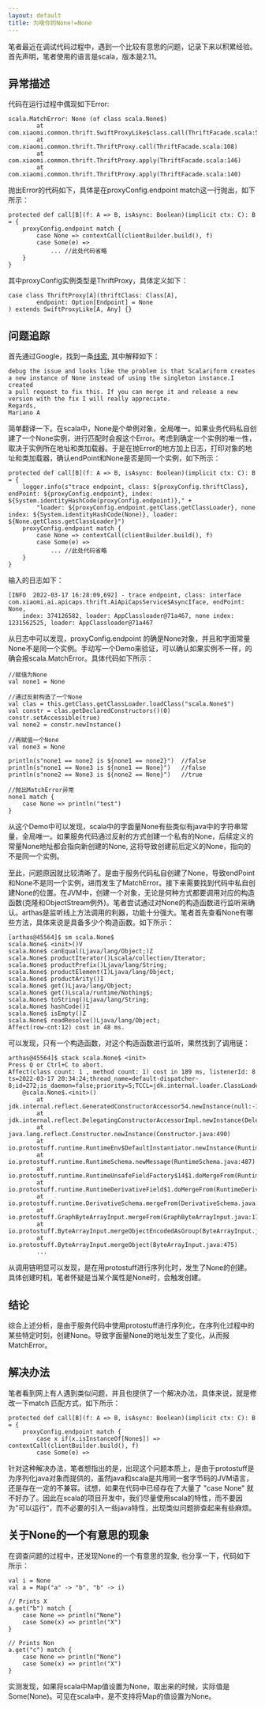 ```yaml
---
layout: default
title: 为啥你的None!=None
---
```


笔者最近在调试代码过程中，遇到一个比较有意思的问题，记录下来以积累经验。首先声明，笔者使用的语言是scala，版本是2.11。  

异常描述
----
代码在运行过程中偶现如下Error:
```
scala.MatchError: None (of class scala.None$)
        at com.xiaomi.common.thrift.SwiftProxyLike$class.call(ThriftFacade.scala:54)
        at com.xiaomi.common.thrift.ThriftProxy.call(ThriftFacade.scala:108)
        at com.xiaomi.common.thrift.ThriftProxy.apply(ThriftFacade.scala:146)
        at com.xiaomi.common.thrift.ThriftProxy.apply(ThriftFacade.scala:140)
```
抛出Error的代码如下，具体是在proxyConfig.endpoint match这一行抛出，如下所示：
```
protected def call[B](f: A => B, isAsync: Boolean)(implicit ctx: C): B = {
    proxyConfig.endpoint match {
        case None => contextCall(clientBuilder.build(), f)
        case Some(e) =>
            ... //此处代码省略
    }
}
```
其中proxyConfig实例类型是ThriftProxy，具体定义如下：
```
case class ThriftProxy[A](thriftClass: Class[A],
        endpoint: Option[Endpoint] = None
) extends SwiftProxyLike[A, Any] {}
```

问题追踪
----
首先通过Google，找到一条[线索](https://github.com/hierynomus/scalariform-gradle-plugin/issues/1), 其中解释如下：
```
debug the issue and looks like the problem is that Scalariform creates a new instance of None instead of using the singleton instance.I created 
a pull request to fix this. If you can merge it and release a new version with the fix I will really appreciate.
Regards,
Mariano A
```
简单翻译一下。在scala中，None是个单例对象，全局唯一。如果业务代码私自创建了一个None实例，进行匹配时会报这个Error。考虑到确定一个实例的唯一性，取决于实例所在地址和类加载器。于是在抛Error的地方加上日志，打印对象的地址和类加载器，确认endPoint和None是否是同一个实例，如下所示：
```
protected def call[B](f: A => B, isAsync: Boolean)(implicit ctx: C): B = {
    logger.info(s"trace endpoint, class: ${proxyConfig.thriftClass}, endPoint: ${proxyConfig.endpoint}, index: ${System.identityHashCode(proxyConfig.endpoint)}," + 
        "loader: ${proxyConfig.endpoint.getClass.getClassLoader}, none index: ${System.identityHashCode(None)}, loader: ${None.getClass.getClassLoader}")
    proxyConfig.endpoint match {
        case None => contextCall(clientBuilder.build(), f)
        case Some(e) =>
            ... //此处代码省略
    }
}
```

输入的日志如下：
```
[INFO  2022-03-17 16:28:09,692] - trace endpoint, class: interface com.xiaomi.ai.apicaps.thrift.AiApiCapsService$AsyncIface, endPoint: None, 
    index: 374126582, loader: AppClassloader@71a467, none index: 1231562525, loader: AppClassloader@71a467
```
从日志中可以发现，proxyConfig.endpoint 的确是None对象，并且和字面常量None不是同一个实例。手动写一个Demo来验证，可以确认如果实例不一样，的确会报scala.MatchError。具体代码如下所示：
```
//赋值为None
val none1 = None

//通过反射构造了一个None
val clas = this.getClass.getClassLoader.loadClass("scala.None$")
val constr = clas.getDeclaredConstructors()(0)
constr.setAccessible(true)
val none2 = constr.newInstance()

//再赋值一个None
val none3 = None

println(s"none1 == none2 is ${none1 == none2}")  //false
println(s"none1 == None3 is ${none1 == None}")   //false
println(s"none2 == None3 is ${none2 == None}")   //true

//抛出MatchError异常
none1 match {
    case None => println("test")
}
```
从这个Demo中可以发现，scala中的字面量None有些类似有java中的字符串常量，全局唯一。如果服务代码通过反射的方式创建一个私有的None，后续定义的常量None地址都会指向新创建的None, 这将导致创建前后定义的None，指向的不是同一个实例。  

至此，问题原因就比较清晰了。是由于服务代码私自创建了None，导致endPoint和None不是同一个实例，进而发生了MatchError。接下来需要找到代码中私自创建None的位置。在JVM中，创建一个对象，无论是何种方式都要调用对应的构造函数(克隆和ObjectStream例外)。笔者尝试通过对None的构造函数进行监听来确认。arthas是监听线上方法调用的利器，功能十分强大。笔者首先查看None有哪些方法，具体来说是具备多少个构造函数。如下所示：
```
[arthas@45564]$ sm scala.None$
scala.None$ <init>()V
scala.None$ canEqual(Ljava/lang/Object;)Z
scala.None$ productIterator()Lscala/collection/Iterator;
scala.None$ productPrefix()Ljava/lang/String;
scala.None$ productElement(I)Ljava/lang/Object;
scala.None$ productArity()I
scala.None$ get()Ljava/lang/Object;
scala.None$ get()Lscala/runtime/Nothing$;
scala.None$ toString()Ljava/lang/String;
scala.None$ hashCode()I
scala.None$ isEmpty()Z
scala.None$ readResolve()Ljava/lang/Object;
Affect(row-cnt:12) cost in 48 ms.
```

可以发现，只有一个构造函数，对这个构造函数进行监听，果然找到了调用链：
```
arthas@45564]$ stack scala.None$ <init>
Press Q or Ctrl+C to abort.
Affect(class count: 1 , method count: 1) cost in 189 ms, listenerId: 8
ts=2022-03-17 20:34:24;thread_name=default-dispatcher-8;id=272;is_daemon=false;priority=5;TCCL=jdk.internal.loader.ClassLoaders$AppClassLoader@7aec35a
    @scala.None$.<init>()
        at jdk.internal.reflect.GeneratedConstructorAccessor54.newInstance(null:-1)
        at jdk.internal.reflect.DelegatingConstructorAccessorImpl.newInstance(DelegatingConstructorAccessorImpl.java:45)
        at java.lang.reflect.Constructor.newInstance(Constructor.java:490)
        at io.protostuff.runtime.RuntimeEnv$DefaultInstantiator.newInstance(RuntimeEnv.java:331)
        at io.protostuff.runtime.RuntimeSchema.newMessage(RuntimeSchema.java:487)
        at io.protostuff.runtime.RuntimeUnsafeFieldFactory$14$1.doMergeFrom(RuntimeUnsafeFieldFactory.java:1145)
        at io.protostuff.runtime.RuntimeDerivativeField$1.doMergeFrom(RuntimeDerivativeField.java:63)
        at io.protostuff.runtime.DerivativeSchema.mergeFrom(DerivativeSchema.java:99)
        at io.protostuff.GraphByteArrayInput.mergeFrom(GraphByteArrayInput.java:171)
        at io.protostuff.ByteArrayInput.mergeObjectEncodedAsGroup(ByteArrayInput.java:503)
        at io.protostuff.ByteArrayInput.mergeObject(ByteArrayInput.java:475)
        ...
```
从调用链明显可以发现，是在用protostuff进行序列化时，发生了None的创建。具体创建时机，笔者怀疑是当某个属性是None时，会触发创建。

结论
----
综合上述分析，是由于服务代码中使用protostuff进行序列化，在序列化过程中的某些特定时刻，创建None。导致字面量None的地址发生了变化，从而报MatchError。

解决办法
----
笔者看到网上有人遇到类似问题，并且也提供了一个解决办法，具体来说，就是修改一下match 匹配方式，如下所示：
```
protected def call[B](f: A => B, isAsync: Boolean)(implicit ctx: C): B = {
    proxyConfig.endpoint match {
        case x if(x.isInstanceOf[None$]) => contextCall(clientBuilder.build(), f)
        case Some(e) =>
```
针对这种解决办法，笔者想指出的是，出现这个问题本质上，是由于protostuff是为序列化java对象而提供的，虽然java和scala是共用同一套字节码的JVM语言，还是存在一定的不兼容。试想，如果在代码中已经存在了大量了 "case None" 就不好办了。因此在scala的项目开发中，我们尽量使用scala的特性，而不要因为"可以运行"，而不必要的引入一些java特性，出现类似问题排查起来有些麻烦。

关于None的一个有意思的现象
----
在调查问题的过程中，还发现None的一个有意思的现象, 也分享一下，代码如下所示：
```
val i = None
val a = Map("a" -> "b", "b" -> i)

// Prints X
a.get("b") match {
    case None => println("None")
    case Some(x) => println("X")
}
  
// Prints Non
a.get("c") match {
    case None => println("None")
    case Some(x) => println("X")
} 
```
实测发现，如果将scala中Map值设置为None，取出来的时候，实际值是Some(None)。可见在scala中，是不支持将Map的值设置为None。